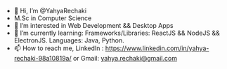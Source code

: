 - 👋 Hi, I’m @YahyaRechaki
- M.Sc in Computer Science
- 👀 I’m interested in Web Development && Desktop Apps
- 🌱 I’m currently learning:
      Frameworks/Libraries: ReactJS && NodeJS && ElectronJS.
      Languages: Java, Python.
- 📫 How to reach me, LinkedIn : https://www.linkedin.com/in/yahya-rechaki-98a10819a/ or Gmail: yahya.rechaki@gmail.com

<!---
YahyaRechaki/YahyaRechaki is a ✨ special ✨ repository because its `README.md` (this file) appears on your GitHub profile.
You can click the Preview link to take a look at your changes.
--->
